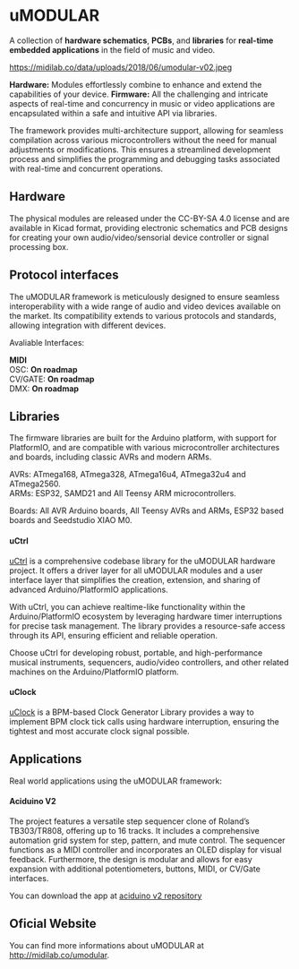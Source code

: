 # uMODULAR

A collection of **hardware schematics**, **PCBs**, and **libraries** for **real-time embedded applications** in the field of music and video.

https://midilab.co/data/uploads/2018/06/umodular-v02.jpeg

**Hardware:** Modules effortlessly combine to enhance and extend the capabilities of your device.
**Firmware:** All the challenging and intricate aspects of real-time and concurrency in music or video applications are encapsulated within a safe and intuitive API via libraries.

The framework provides multi-architecture support, allowing for seamless compilation across various microcontrollers without the need for manual adjustments or modifications. This ensures a streamlined development process and simplifies the programming and debugging tasks associated with real-time and concurrent operations.

## Hardware

The physical modules are released under the CC-BY-SA 4.0 license and are available in Kicad format, providing electronic schematics and PCB designs for creating your own audio/video/sensorial device controller or signal processing box.  

## Protocol interfaces

The uMODULAR framework is meticulously designed to ensure seamless interoperability with a wide range of audio and video devices available on the market. Its compatibility extends to various protocols and standards, allowing integration with different devices.  
  
Avaliable Interfaces:  
  
**MIDI**  
OSC: **On roadmap**  
CV/GATE: **On roadmap**  
DMX: **On roadmap**  

## Libraries

The firmware libraries are built for the Arduino platform, with support for PlatformIO, and are compatible with various microcontroller architectures and boards, including classic AVRs and modern ARMs.  
  
AVRs: ATmega168, ATmega328, ATmega16u4, ATmega32u4 and ATmega2560.  
ARMs: ESP32, SAMD21 and All Teensy ARM microcontrollers.  
  
Boards: All AVR Arduino boards, All Teensy AVRs and ARMs, ESP32 based boards and Seedstudio XIAO M0.  
  
#### uCtrl

[uCtrl](https://github.com/midilab/uCtrl) is a comprehensive codebase library for the uMODULAR hardware project. It offers a driver layer for all uMODULAR modules and a user interface layer that simplifies the creation, extension, and sharing of advanced Arduino/PlatformIO applications.  
  
With uCtrl, you can achieve realtime-like functionality within the Arduino/PlatformIO ecosystem by leveraging hardware timer interruptions for precise task management. The library provides a resource-safe access through its API, ensuring efficient and reliable operation.  
  
Choose uCtrl for developing robust, portable, and high-performance musical instruments, sequencers, audio/video controllers, and other related machines on the Arduino/PlatformIO platform.  
  
#### uClock

[uClock](https://github.com/midilab/uClock) is a BPM-based Clock Generator Library provides a way to implement BPM clock tick calls using hardware interruption, ensuring the tightest and most accurate clock signal possible.  

## Applications

Real world applications using the uMODULAR framework:  

#### Aciduino V2

The project features a versatile step sequencer clone of Roland’s TB303/TR808, offering up to 16 tracks. It includes a comprehensive automation grid system for step, pattern, and mute control. The sequencer functions as a MIDI controller and incorporates an OLED display for visual feedback. Furthermore, the design is modular and allows for easy expansion with additional potentiometers, buttons, MIDI, or CV/Gate interfaces.  
  
You can download the app at [aciduino v2 repository](https://github.com/midilab/aciduino/tree/master/v2)  

## Oficial Website

You can find more informations about uMODULAR at http://midilab.co/umodular.
